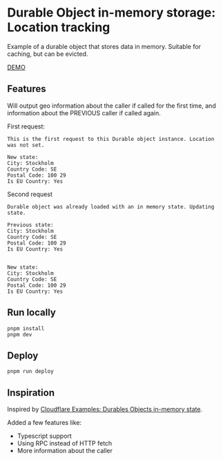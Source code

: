 # Durable Object in-memory storage: Location tracking

Example of a durable object that stores data in memory. Suitable for caching, but can be evicted.

[DEMO](https://durable-object-in-memory.wahlstrand.workers.dev/)

## Features

Will output geo information about the caller if called for the first time, and information about the PREVIOUS caller if
called again.

First request:

```
This is the first request to this Durable object instance. Location was not set.

New state:
City: Stockholm
Country Code: SE
Postal Code: 100 29
Is EU Country: Yes
```

Second request

```
Durable object was already loaded with an in memory state. Updating state.  
    
Previous state:
City: Stockholm
Country Code: SE
Postal Code: 100 29
Is EU Country: Yes


New state:
City: Stockholm
Country Code: SE
Postal Code: 100 29
Is EU Country: Yes
```

## Run locally

```
pnpm install
pnpm dev
```

## Deploy

```
pnpm run deploy
```

## Inspiration

Inspired
by [Cloudflare Examples: Durables Objects in-memory state](https://developers.cloudflare.com/durable-objects/examples/durable-object-in-memory-state/).

Added a few features like:

* Typescript support
* Using RPC instead of HTTP fetch
* More information about the caller

